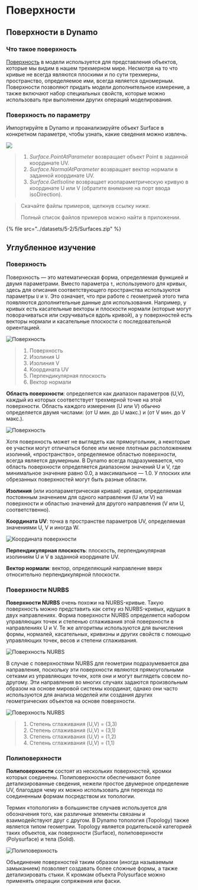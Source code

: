 # Поверхности

## Поверхности в Dynamo

### Что такое поверхность

[Поверхность](5-surfaces.md#surface) в модели используется для представления объектов, которые мы видим в нашем трехмерном мире. Несмотря на то что кривые не всегда являются плоскими и по сути трехмерны, пространство, определяемое ими, всегда является одномерным. Поверхности позволяют придать модели дополнительное измерение, а также включают набор специальных свойств, которые можно использовать при выполнении других операций моделирования.

### Поверхность по параметру

Импортируйте в Dynamo и проанализируйте объект Surface в конкретном параметре, чтобы узнать, какие сведения можно извлечь.

![](<../images/5-2/5/surfaces - surface in dynamo.jpg>)

> 1. _Surface.PointAtParameter_ возвращает объект Point в заданной координате UV.
> 2. _Surface.NormalAtParameter_ возвращает вектор нормали в заданной координате UV.
> 3. _Surface.GetIsoline_ возвращает изопараметрическую кривую в координате U или V (обратите внимание на порт ввода isoDirection).

> Скачайте файлы примеров, щелкнув ссылку ниже.
>
> Полный список файлов примеров можно найти в приложении.

{% file src="../datasets/5-2/5/Surfaces.zip" %}

## Углубленное изучение

### Поверхность

Поверхность — это математическая форма, определяемая функцией и двумя параметрами. Вместо параметра `t`, используемого для кривых, здесь для описания соответствующего пространства используются параметры `U` и `V`. Это означает, что при работе с геометрией этого типа появляются дополнительные данные для использования. Например, у кривых есть касательные векторы и плоскости нормали (которые могут поворачиваться или скручиваться вдоль кривой), а у поверхностей есть векторы нормали и касательные плоскости с последовательной ориентацией.

![Поверхность](../images/5-2/5/Surface.jpg)

> 1. Поверхность
> 2. Изолиния U
> 3. Изолиния V
> 4. Координата UV
> 5. Перпендикулярная плоскость
> 6. Вектор нормали

**Область поверхности**: определяется как диапазон параметров (U,V), каждый из которых соответствует трехмерной точке на этой поверхности. Область каждого измерения (U или V) обычно определяется двумя числами: (от U мин. до U макс.) и (от V мин. до V макс.).

![Поверхность](../images/5-2/5/SurfaceParameter.jpg)

Хотя поверхность может не выглядеть как прямоугольник, а некоторые ее участки могут отличаться более или менее плотным расположением изолиний, «пространство», определяемое областью поверхности, всегда является двумерным. В Dynamo всегда подразумевается, что область поверхности определяется диапазоном значений U и V, где минимальное значение равно 0.0, а максимальное — 1.0. У плоских или обрезанных поверхностей могут быть разные области.

**Изолиния** (или изопараметрическая кривая): кривая, определяемая постоянным значением для одного направления (U или V) на поверхности и областью значений для другого направления (V или U, соответственно).

**Координата UV**: точка в пространстве параметров UV, определяемая значениями U, V и иногда W.

![Координата поверхности](../images/5-2/5/SurfaceCoordinate.jpg)

**Перпендикулярная плоскость**: плоскость, перпендикулярная изолиниям U и V в заданной координате UV.

**Вектор нормали**: вектор, определяющий направление вверх относительно перпендикулярной плоскости.

### Поверхности NURBS

**Поверхности NURBS** очень похожи на NURBS-кривые. Такую поверхность можно представить как сетку из NURBS-кривых, идущих в двух направлениях. Форма поверхности NURBS определяется набором управляющих точек и степенью сглаживания этой поверхности в направлениях U и V. Те же алгоритмы используются для вычисления формы, нормалей, касательных, кривизны и других свойств с помощью управляющих точек, весов и степени сглаживания.

![Поверхность NURBS](../images/5-2/5/NURBSsurface.jpg)

В случае с поверхностями NURBS для геометрии подразумевается два направления, поскольку эти поверхности являются прямоугольными сетками из управляющих точек, хотя они и могут выглядеть совсем по-другому. Эти направления во многих случаях задаются произвольным образом на основе мировой системы координат, однако они часто используются для анализа моделей или создания других геометрических объектов на основе поверхности.

![Поверхность NURBS](../images/5-2/5/NURBSsurface-Degree.jpg)

> 1. Степень сглаживания (U,V) = (3,3)
> 2. Степень сглаживания (U,V) = (3,1)
> 3. Степень сглаживания (U,V) = (1,2)
> 4. Степень сглаживания (U,V) = (1,1)

### Полиповерхности

**Полиповерхности** состоят из нескольких поверхностей, кромки которых соединены. Полиповерхности обеспечивают более детализированные сведения, нежели простое двумерное определение UV, благодаря чему их можно использовать для перехода по соединенным формам посредством их топологии.

Термин «топология» в большинстве случаев используется для обозначения того, как различные элементы связаны и взаимодействуют друг с другом. В Dynamo топология (Topology) также является типом геометрии. Topology является родительской категорией таких объектов, как поверхности (Surface), полиповерхности (Polysurface) и тела (Solid).

![Полиповерхность](../images/5-2/5/PolySurface.jpg)

Объединение поверхностей таким образом (иногда называемым замыканием) позволяет создавать более сложные формы, а также детализировать стыки. К кромкам объекта Polysurface можно применять операции сопряжения или фаски.
